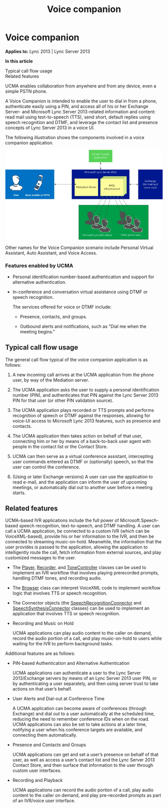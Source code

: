 ﻿---
title: Voice companion
TOCTitle: Voice companion
ms:assetid: 088fd5e6-bd3b-41d7-8675-07ba89833cea
ms:mtpsurl: https://msdn.microsoft.com/en-us/library/Dn465940(v=office.15)
ms:contentKeyID: 57102435
ms.date: 07/25/2014
mtps_version: v=office.15
---

# Voice companion


**Applies to:** Lync 2013 | Lync Server 2013

**In this article**  
  
Typical call flow usage  
Related features  

UCMA enables collaboration from anywhere and from any device, even a simple PSTN phone.

A Voice Companion is intended to enable the user to dial in from a phone, authenticate easily using a PIN, and access all of his or her Exchange Server- and Microsoft Lync Server 2013-related information and content: read mail using text-to-speech (TTS), send short, default replies using speech recognition and DTMF, and leverage the contact list and presence concepts of Lync Server 2013 in a voice UI.

The following illustration shows the components involved in a voice companion application.

![Personal virtual assistant details](images/Dn465940.UCMA-PVA2(Office.15).jpg "Personal virtual assistant details")

Other names for the Voice Companion scenario include Personal Virtual Assistant, Auto Assistant, and Voice Access.


### Features enabled by UCMA

  - Personal identification number-based authentication and support for alternative authentication.

  - In-conference and conversation virtual assistance using DTMF or speech recognition.
    
    The services offered for voice or DTMF include:
    
      - Presence, contacts, and groups.
    
      - Outbound alerts and notifications, such as "Dial me when the meeting begins."

## Typical call flow usage

The general call flow typical of the voice companion application is as follows:

1.  A new incoming call arrives at the UCMA application from the phone user, by way of the Mediation server.

2.  The UCMA application asks the user to supply a personal identification number (PIN), and authenticates that PIN against the Lync Server 2013 PIN for that user (or other PIN validation source).

3.  The UCMA application plays recorded or TTS prompts and performs recognition of speech or DTMF against the responses, allowing for voice-UI access to Microsoft Lync 2013 features, such as presence and contacts.

4.  The UCMA application then takes action on behalf of that user, connecting him or her by means of a back-to-back user agent with people in the contact list or the Contact Store.

5.  UCMA can then serve as a virtual conference assistant, intercepting user commands entered as DTMF or (optionally) speech, so that the user can control the conference.

6.  (Using or later Exchange versions) A user can use the application to read e-mail, and the application can inform the user of upcoming meetings, or automatically dial out to another user before a meeting starts.

## Related features

UCMA-based IVR applications include the full power of Microsoft.Speech-based speech recognition, text-to-speech, and DTMF handling. A user can call a UCMA application, be connected to a custom IVR (which can be VoiceXML-based), provide his or her information to the IVR, and then be connected to streaming music-on-hold. Meanwhile, the information that the user provides is passed to the application, allowing the application to intelligently route the call, fetch information from external sources, and play customized messages to the user.

  - The [Player](https://msdn.microsoft.com/en-us/library/hh349780\(v=office.15\)), [Recorder](https://msdn.microsoft.com/en-us/library/hh381624\(v=office.15\)), and [ToneController](https://msdn.microsoft.com/en-us/library/hh349643\(v=office.15\)) classes can be used to implement an IVR workflow that involves playing prerecorded prompts, handling DTMF tones, and recording audio.

  - The [Browser](https://msdn.microsoft.com/en-us/library/gg452712\(v=office.15\)) class can interpret VoiceXML code to implement workflow logic that involves TTS or speech recognition.

  - The Connector objects (the [SpeechRecognitionConnector](https://msdn.microsoft.com/en-us/library/hh383253\(v=office.15\)) and [SpeechSynthesisConnector](https://msdn.microsoft.com/en-us/library/hh349773\(v=office.15\)) classes) can be used to implement an application that involves TTS or speech recognition.

  - Recording and Music on Hold
    
    UCMA applications can play audio content to the caller on demand, record the audio portion of a call, and play music-on-hold to users while waiting for the IVR to perform background tasks.

Additional features are as follows:

  - PIN-based Authentication and Alternative Authentication
    
    UCMA applications can authenticate a user to the Lync Server 2013/Exchange servers by means of an Lync Server 2013 user PIN, or by authenticating a user separately, and then using server trust to take actions on that user’s behalf.

  - User Alerts and Dial-out at Conference Time
    
    A UCMA application can become aware of conferences (through Exchange) and dial out to a user automatically at the scheduled time, reducing the need to remember conference IDs when on the road. UCMA applications can also be set to take actions at a later time, notifying a user when his conference targets are available, and connecting them automatically.

  - Presence and Contacts and Groups
    
    UCMA applications can get and set a user’s presence on behalf of that user, as well as access a user’s contact list and the Lync Server 2013 Contact Store, and then surface that information to the user through custom user interfaces.

  - Recording and Playback
    
    UCMA applications can record the audio portion of a call, play audio content to the caller on demand, and play pre-recorded prompts as part of an IVR/voice user interface.

